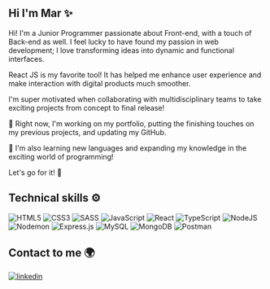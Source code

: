 ## Hi I'm Mar ✨

Hi! I'm a Junior Programmer passionate about Front-end, with a touch of Back-end as well. I feel lucky to have found my passion in web development; I love transforming ideas into dynamic and functional interfaces.

React JS is my favorite tool! It has helped me enhance user experience and make interaction with digital products much smoother.

I'm super motivated when collaborating with multidisciplinary teams to take exciting projects from concept to final release!

🔭 Right now, I'm working on my portfolio, putting the finishing touches on my previous projects, and updating my GitHub.

🌱 I'm also learning new languages and expanding my knowledge in the exciting world of programming!

Let's go for it! 🚀

## Technical skills ⚙️

![HTML5](https://img.shields.io/badge/html5-%23E34F26.svg?style=for-the-badge&logo=html5&logoColor=white)
![CSS3](https://img.shields.io/badge/css3-%231572B6.svg?style=for-the-badge&logo=css3&logoColor=white)
![SASS](https://img.shields.io/badge/SASS-hotpink.svg?style=for-the-badge&logo=SASS&logoColor=white)
![JavaScript](https://img.shields.io/badge/javascript-%23323330.svg?style=for-the-badge&logo=javascript&logoColor=%23F7DF1E)
![React](https://img.shields.io/badge/react-%2320232a.svg?style=for-the-badge&logo=react&logoColor=%2361DAFB)
![TypeScript](https://img.shields.io/badge/typescript-%23007ACC.svg?style=for-the-badge&logo=typescript&logoColor=white)
![NodeJS](https://img.shields.io/badge/node.js-6DA55F?style=for-the-badge&logo=node.js&logoColor=white)
![Nodemon](https://img.shields.io/badge/NODEMON-%23323330.svg?style=for-the-badge&logo=nodemon&logoColor=%BBDEAD)
![Express.js](https://img.shields.io/badge/express.js-%23404d59.svg?style=for-the-badge&logo=express&logoColor=%2361DAFB)
![MySQL](https://img.shields.io/badge/mysql-4479A1.svg?style=for-the-badge&logo=mysql&logoColor=white)
![MongoDB](https://img.shields.io/badge/MongoDB-%234ea94b.svg?style=for-the-badge&logo=mongodb&logoColor=white)
![Postman](https://img.shields.io/badge/Postman-FF6C37?style=for-the-badge&logo=postman&logoColor=white)

## Contact to me 🌍

[![linkedin](https://img.shields.io/badge/linkedin-0A66C2?style=for-the-badge&logo=linkedin&logoColor=white)](http://www.linkedin.com/in/mar-caballero-moryno-511398204)

